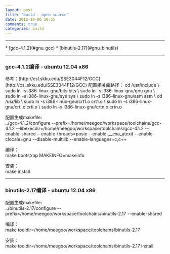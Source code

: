 ```yaml
---
layout: post
title: "build - open source"
date: 2012-10-06 10:55
comments: true
categories: build
---
```


<!---
################################################################################
-->
<hr />
*    [gcc-4.1.2](#gnu_gcc)
*    [binutils-2.17](#gnu_binutils)

<!---
################################################################################
-->
<hr />
<h3 id="gnu_gcc">gcc-4.1.2编译 - ubuntu 12.04 x86</h3>
参考：[http://csl.skku.edu/SSE3044F12/GCC](http://csl.skku.edu/SSE3044F12/GCC)    
配置相关库路径：    
	cd /usr/include \
	sudo ln -s i386-linux-gnu/bits bits \
	sudo ln -s i386-linux-gnu/gnu gnu \
	sudo ln -s i386-linux-gnu/sys sys \
	sudo ln -s i386-linux-gnu/asm asm \
	cd /usr/lib \
	sudo ln -s i386-linux-gnu/crt1.o crt1.o \
	sudo ln -s i386-linux-gnu/crti.o crti.o \
	sudo ln -s i386-linux-gnu/crtn.o crtn.o

配置生成makefile:    
	../gcc-4.1.2/configure --prefix=/home/meegoo/workspace/toolchains/gcc-4.1.2 --libexecdir=/home/meegoo/workspace/toolchains/gcc-4.1.2 --enable-shared --enable-threads=posix --enable-__cxa_atexit --enable-clocale=gnu --disable-multilib --enable-languages=c,c++ 

编译：    
	make bootstrap MAKEINFO=makeinfo

安装：    
	make install

<!---
################################################################################
-->
<hr />
<h3 id="gnu_binutils">binutils-2.17编译 - ubuntu 12.04 x86</h3>

配置生成makefile:    
	../binutils-2.17/configure --prefix=/home/meegoo/workspace/toolchains/binutils-2.17 --enable-shared

编译：    
	make tooldir=/home/meegoo/workspace/toolchains/binutils-2.17

安装：    
	make tooldir=/home/meegoo/workspace/toolchains/binutils-2.17 install

